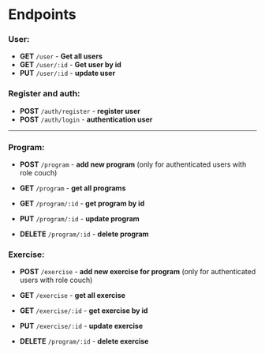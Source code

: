 # Endpoints 

### User:

- **GET** `/user` - **Get all users** 
- **GET** `/user/:id` - **Get user by id** 
- **PUT** `/user/:id` - **update user** 

### Register and auth: 

- **POST** `/auth/register` - **register user**
- **POST** `/auth/login` - **authentication user**
 
 --- 

### Program: 

- **POST** `/program` - **add new program** (only for authenticated users with role couch)

- **GET** `/program` - **get all programs** 
- **GET** `/program/:id` - **get program by id** 
- **PUT** `/program/:id` - **update program** 
- **DELETE** `/program/:id` - **delete program**

### Exercise: 

- **POST** `/exercise` - **add new exercise for program** (only for authenticated users with role couch)

- **GET** `/exercise` - **get all exercise** 
- **GET** `/exercise/:id` - **get exercise by id** 
- **PUT** `/exercise/:id` - **update exercise** 
- **DELETE** `/program/:id` - **delete exercise**

